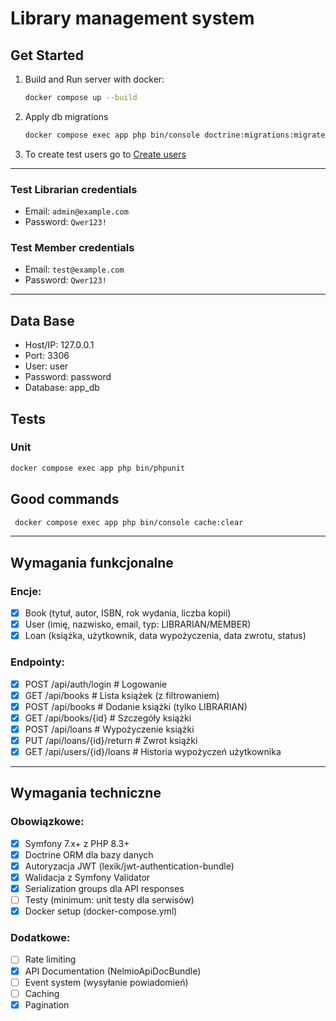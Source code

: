 # Library management system

## Get Started
1. Build and Run server with docker:
    ```bash 
    docker compose up --build 
    ```
1. Apply db migrations
    ```bash
    docker compose exec app php bin/console doctrine:migrations:migrate
    ```
1. To create test users go to [Create users](http://localhost:8000/dev/create-user)

------------------ 

### Test Librarian credentials
- Email: ```admin@example.com```
- Password: ```Qwer123!```
### Test Member credentials
- Email: ```test@example.com```
- Password: ```Qwer123!```

--------------

## Data Base
- Host/IP: 127.0.0.1
- Port: 3306
- User: user
- Password: password
- Database: app_db

## Tests
### Unit
```bash
docker compose exec app php bin/phpunit
```

## Good commands
```bash
 docker compose exec app php bin/console cache:clear
```


-----------------------------------------------

## Wymagania funkcjonalne

### Encje:

- [x] Book (tytuł, autor, ISBN, rok wydania, liczba kopii)
- [x] User (imię, nazwisko, email, typ: LIBRARIAN/MEMBER)
- [x] Loan (książka, użytkownik, data wypożyczenia, data zwrotu, status)

### Endpointy:

- [x] POST   /api/auth/login          # Logowanie
- [x] GET    /api/books               # Lista książek (z filtrowaniem)
- [x] POST   /api/books               # Dodanie książki (tylko LIBRARIAN)
- [x] GET    /api/books/{id}          # Szczegóły książki
- [x] POST   /api/loans               # Wypożyczenie książki
- [x] PUT    /api/loans/{id}/return   # Zwrot książki
- [x] GET    /api/users/{id}/loans    # Historia wypożyczeń użytkownika

---------------------------------------------------
## Wymagania techniczne

### Obowiązkowe:
- [x] Symfony 7.x+ z PHP 8.3+
- [x] Doctrine ORM dla bazy danych
- [x] Autoryzacja JWT (lexik/jwt-authentication-bundle)
- [x] Walidacja z Symfony Validator
- [x] Serialization groups dla API responses
- [ ] Testy (minimum: unit testy dla serwisów)
- [x] Docker setup (docker-compose.yml)

### Dodatkowe:
- [ ] Rate limiting
- [x] API Documentation (NelmioApiDocBundle)
- [ ] Event system (wysyłanie powiadomień)
- [ ] Caching
- [x] Pagination

